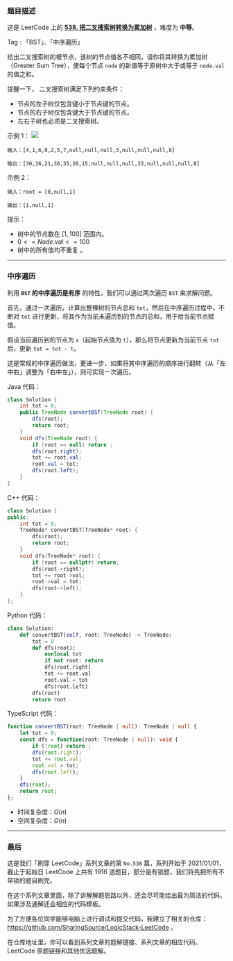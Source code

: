 ### 题目描述

这是 LeetCode 上的 **[538. 把二叉搜索树转换为累加树](https://leetcode.cn/problems/convert-bst-to-greater-tree/solutions/2555345/gong-shui-san-xie-li-yong-bst-de-zhong-x-vzqe/)** ，难度为 **中等**。

Tag : 「BST」、「中序遍历」



给出二叉搜索树的根节点，该树的节点值各不相同，请你将其转换为累加树（Greater Sum Tree），使每个节点 `node` 的新值等于原树中大于或等于 `node.val` 的值之和。

提醒一下， 二叉搜索树满足下列约束条件：

* 节点的左子树仅包含键小于节点键的节点。
* 节点的右子树仅包含键大于节点键的节点。
* 左右子树也必须是二叉搜索树。

示例 1：
![](https://assets.leetcode-cn.com/aliyun-lc-upload/uploads/2019/05/03/tree.png)
```
输入：[4,1,6,0,2,5,7,null,null,null,3,null,null,null,8]

输出：[30,36,21,36,35,26,15,null,null,null,33,null,null,null,8]
```
示例 2：
```
输入：root = [0,null,1]

输出：[1,null,1]
```

提示：
* 树中的节点数在 $[1, 100]$ 范围内。
* $0 <= Node.val <= 100$
* 树中的所有值均不重复 。

---

### 中序遍历

利用 **`BST` 的中序遍历是有序** 的特性，我们可以通过两次遍历 `BST` 来求解问题。

首先，通过一次遍历，计算出整棵树的节点总和 `tot`，然后在中序遍历过程中，不断对 `tot` 进行更新，将其作为当前未遍历到的节点的总和，用于给当前节点赋值。

假设当前遍历到的节点为 `x`（起始节点值为 `t`），那么将节点更新为当前节点 `tot` 后，更新 `tot = tot - t`。

这是常规的中序遍历做法，更进一步，如果将其中序遍历的顺序进行翻转（从「左中右」调整为「右中左」），则可实现一次遍历。


Java 代码：
```Java
class Solution {
    int tot = 0;
    public TreeNode convertBST(TreeNode root) {
        dfs(root);
        return root;
    }
    void dfs(TreeNode root) {
        if (root == null) return ;
        dfs(root.right);
        tot += root.val;
        root.val = tot;
        dfs(root.left);
    }
}
```
C++ 代码：
```C++
class Solution {
public:
    int tot = 0;
    TreeNode* convertBST(TreeNode* root) {
        dfs(root);
        return root;
    }
    void dfs(TreeNode* root) {
        if (root == nullptr) return;
        dfs(root->right);
        tot += root->val;
        root->val = tot;
        dfs(root->left);
    }
};
```
Python 代码：
```Python
class Solution:
    def convertBST(self, root: TreeNode) -> TreeNode:
        tot = 0
        def dfs(root):
            nonlocal tot
            if not root: return
            dfs(root.right)
            tot += root.val
            root.val = tot
            dfs(root.left)
        dfs(root)
        return root
```
TypeScript 代码：
```TypeScript
function convertBST(root: TreeNode | null): TreeNode | null {
    let tot = 0;
    const dfs = function(root: TreeNode | null): void {
        if (!root) return ;
        dfs(root.right);
        tot += root.val;
        root.val = tot;
        dfs(root.left);
    }
    dfs(root);
    return root;
};
```
* 时间复杂度：$O(n)$
* 空间复杂度：$O(n)$

---

### 最后

这是我们「刷穿 LeetCode」系列文章的第 `No.538` 篇，系列开始于 2021/01/01，截止于起始日 LeetCode 上共有 1916 道题目，部分是有锁题，我们将先把所有不带锁的题目刷完。

在这个系列文章里面，除了讲解解题思路以外，还会尽可能给出最为简洁的代码。如果涉及通解还会相应的代码模板。

为了方便各位同学能够电脑上进行调试和提交代码，我建立了相关的仓库：https://github.com/SharingSource/LogicStack-LeetCode 。

在仓库地址里，你可以看到系列文章的题解链接、系列文章的相应代码、LeetCode 原题链接和其他优选题解。

